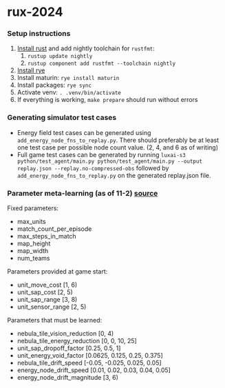 # rux-2024

### Setup instructions
1. [Install rust](https://www.rust-lang.org/tools/install) and add nightly toolchain for `rustfmt`:
   1. `rustup update nightly`
   2. `rustup component add rustfmt --toolchain nightly`
2. [Install rye](https://rye.astral.sh/guide/installation/)
3. Install maturin: `rye install maturin`
4. Install packages: `rye sync`
5. Activate venv: `. .venv/bin/activate`
6. If everything is working, `make prepare` should run  without errors


### Generating simulator test cases
- Energy field test cases can be generated using `add_energy_node_fns_to_replay.py`.
There should preferably be at least one test case per possible node count value. 
(2, 4, and 6 as of writing)
- Full game test cases can be generated by running
`luxai-s3 python/test_agent/main.py python/test_agent/main.py --output replay.json --replay.no-compressed-obs`
followed by `add_energy_node_fns_to_replay.py` on the generated replay.json file.


### Parameter meta-learning (as of 11-2) [source](https://github.com/Lux-AI-Challenge/Lux-Design-S3/blob/main/src/luxai_s3/params.py)
Fixed parameters:
- max_units
- match_count_per_episode
- max_steps_in_match
- map_height
- map_width
- num_teams

Parameters provided at game start:
- unit_move_cost [1, 6)
- unit_sap_cost [2, 5)
- unit_sap_range [3, 8)
- unit_sensor_range [2, 5)

Parameters that must be learned:
- nebula_tile_vision_reduction [0, 4)
- nebula_tile_energy_reduction [0, 0, 10, 25]
- unit_sap_dropoff_factor [0.25, 0.5, 1]
- unit_energy_void_factor [0.0625, 0.125, 0.25, 0.375]
- nebula_tile_drift_speed [-0.05, -0.025, 0.025, 0.05]
- energy_node_drift_speed [0.01, 0.02, 0.03, 0.04, 0.05]
- energy_node_drift_magnitude [3, 6)
